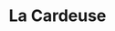 ---
title: "La Cardeuse"
url: /ciudad-autonoma-de-buenos-aires/la-cardeuse-avenida-juan-bautista-justo/
shop: cama
---